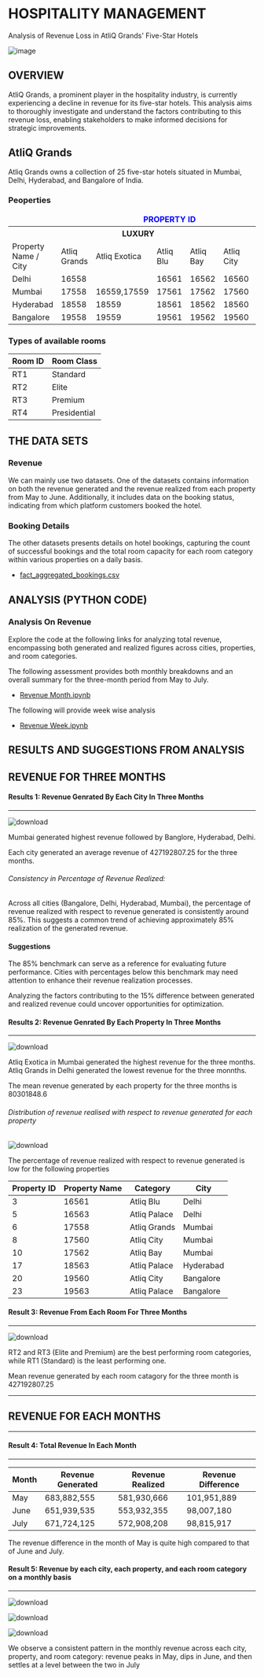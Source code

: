 # HOSPITALITY MANAGEMENT

Analysis of Revenue Loss in AtliQ Grands' Five-Star Hotels

![image](https://github.com/sidiquegithub/HOSPITALITY-PROJECT/assets/110783832/9d717eca-398e-4a56-bbcf-98af7d700bae)





## OVERVIEW
AtliQ Grands, a prominent player in the hospitality industry, is currently experiencing a decline in revenue for its five-star hotels. This analysis aims to thoroughly investigate and understand the factors contributing to this revenue loss, enabling stakeholders to make informed decisions for strategic improvements.

## AtliQ Grands
Atliq Grands owns a collection of 25 five-star hotels situated in Mumbai, Delhi, Hyderabad, and Bangalore of India.

### Peoperties
<body>

  <table>
    <thead>
      <!-- Add a large row with the title "PROPERTY ID" above the header row -->
      <tr>
        <td colspan="8" style="font-weight: bold; text-align: center; color: blue;"> PROPERTY ID</td>
      </tr>
      <!-- Existing rows -->
   </thead>
    <tbody>
      <tr>
        <th></th>
        <th colspan="4">LUXURY</th>
        <th colspan="3">BUSINESS</th>
      </tr>
      <tr>
        <td rowspan="2">Property Name / City</td>
        <td rowspan="2">Atliq Grands</td>
        <td rowspan="2">Atliq Exotica</td>
        <td rowspan="2">Atliq Blu</td>
        <td rowspan="2">Atliq Bay</td>
        <td rowspan="2">Atliq City</td>
        <td rowspan="2">Atliq Palace</td>
        <td rowspan="2">Atliq Seasons</td>
      </tr>
      <tr></tr>
      <tr>
        <td>Delhi</td>
        <td>16558</td>
        <td></td>
        <td>16561</td>
        <td>16562</td>
        <td>16560</td>
        <td>16563</td>
        <td></td>
      </tr>
      <tr>
        <td>Mumbai</td>
        <td>17558</td>
        <td>16559,17559	</td>
        <td>17561</td>
        <td>17562</td>
        <td>17560</td>
        <td>175634</td>
        <td>17564</td>
      </tr>
      <tr>
        <td>Hyderabad</td>
        <td>18558</td>
        <td>18559</td>
        <td>18561</td>
        <td>18562</td>
        <td>18560</td>
        <td>18563</td>
        <td></td>
      </tr>
      <tr>
        <td>Bangalore</td>
        <td>19558</td>
        <td>19559</td>
        <td>19561</td>
        <td>19562</td>
        <td>19560</td>
        <td>19563</td>
        <td></td>
      </tr>
    </tbody>
  </table>

</body>


### Types of available rooms

<body>

  <table>
    <thead>
      <tr>
        <th>Room ID</th>
        <th>Room Class</th>
      </tr>
    </thead>
    <tbody>
      <tr>
        <td>RT1</td>
        <td>Standard</td>
      </tr>
      <tr>
        <td>RT2</td>
        <td>Elite</td>
      </tr>
      <tr>
        <td>RT3</td>
        <td>Premium</td>
      </tr>
      <tr>
        <td>RT4</td>
        <td>Presidential</td>
      </tr>
    </tbody>
  </table>

</body>






## THE DATA SETS 

### Revenue
We can mainly use two datasets. One of the datasets contains information on both the revenue generated and the revenue realized from each property from May to June. Additionally, it includes data on the booking status, indicating from which platform customers booked the hotel. 

### Booking Details
The other datasets presents details on hotel bookings, capturing the count of successful bookings and the total room capacity for each room category within various properties on a daily basis. 
- [fact_aggregated_bookings.csv](https://github.com/sidiquegithub/HOSPITALITY-PROJECT/blob/main/DATA/fact_aggregated_bookings.csv)

  



## ANALYSIS (PYTHON CODE)
### Analysis On Revenue
Explore the code at the following links for analyzing total revenue, encompassing both generated and realized figures across cities, properties, and room categories. 

The following assessment provides both monthly breakdowns and an overall summary for the three-month period from May to July.
- [Revenue Month.ipynb](https://github.com/sidiquegithub/HOSPITALITY-PROJECT/blob/main/CODE/INITIAL%20ANALYSIS.ipynb)

The following will provide week wise analysis
- [Revenue Week.ipynb](https://github.com/sidiquegithub/HOSPITALITY-PROJECT/blob/main/CODE/ANALYSIS%20.ipynb)






## RESULTS AND SUGGESTIONS FROM ANALYSIS

## REVENUE FOR THREE MONTHS


#### Results 1: Revenue Genrated By Each City In Three Months
---------------------------------------------------------------------------------------


![download](https://github.com/sidiquegithub/HOSPITALITY-PROJECT/assets/110783832/93d1a158-11a9-4176-9216-c4de01b5ef2a)

Mumbai generated highest revenue followed by Banglore, Hyderabad, Delhi.

Each city generated an average revenue of 427192807.25 for the three months.


###### Consistency in Percentage of Revenue Realized:

Across all cities (Bangalore, Delhi, Hyderabad, Mumbai), the percentage of revenue realized with respect to revenue generated is consistently around 85%. This suggests a common trend of achieving approximately 85% realization of the generated revenue.


#### Suggestions
The 85% benchmark can serve as a reference for evaluating future performance. Cities with percentages below this benchmark may need attention to enhance their revenue realization processes.

Analyzing the factors contributing to the 15% difference between generated and realized revenue could uncover opportunities for optimization. 



#### Results 2: Revenue Genrated By Each Property In Three Months
-----------------------------------------------------------------------------------

![download](https://github.com/sidiquegithub/HOSPITALITY-PROJECT/assets/110783832/9a75f139-a3a7-44b5-bc22-bb6b03054394)

Atliq Exotica in Mumbai generated the highest revenue for the three months.
Atliq Grands in Delhi generated the lowest revenue for the three monnths.

The mean revenue generated by each property for the three months is 80301848.6

###### Distribution of revenue realised with respect to revenue generated for each property
![download](https://github.com/sidiquegithub/HOSPITALITY-PROJECT/assets/110783832/29c0786b-31e7-4ec7-9dbf-19c88f7a213f)


The percentage of revenue realized with respect to revenue generated is low for the following properties
 <body>

  <table>
    <thead>
      <tr>
        <th>Property ID</th>
        <th>Property Name</th>
        <th>Category</th>
        <th>City</th>
      </tr>
    </thead>
    <tbody>
      <tr>
        <td>3</td>
        <td>16561</td>
        <td>Atliq Blu</td>
        <td>Delhi</td>
      </tr>
      <tr>
        <td>5</td>
        <td>16563</td>
        <td>Atliq Palace</td>
        <td>Delhi</td>
      </tr>
      <tr>
        <td>6</td>
        <td>17558</td>
        <td>Atliq Grands</td>
        <td>Mumbai</td>
      </tr>
      <tr>
        <td>8</td>
        <td>17560</td>
        <td>Atliq City</td>
        <td>Mumbai</td>
      </tr>
      <tr>
        <td>10</td>
        <td>17562</td>
        <td>Atliq Bay</td>
        <td>Mumbai</td>
      </tr>
      <tr>
        <td>17</td>
        <td>18563</td>
        <td>Atliq Palace</td>
        <td>Hyderabad</td>
      </tr>
      <tr>
        <td>20</td>
        <td>19560</td>
        <td>Atliq City</td>
        <td>Bangalore</td>
      </tr>
      <tr>
        <td>23</td>
        <td>19563</td>
        <td>Atliq Palace</td>
        <td>Bangalore</td>
      </tr>
    </tbody>
  </table>

</body>




#### Result 3: Revenue From Each Room For Three Months
----------------------------------------------------------------------------------------
![download](https://github.com/sidiquegithub/HOSPITALITY-PROJECT/assets/110783832/f40f655a-b1ab-4211-82f4-f358f60792ec) 

RT2 and RT3 (Elite and Premium) are the best performing room categories, while RT1 (Standard) is the least performing one.

Mean revenue generated by each room catagory for the three month is  427192807.25

-------------------------------------------------
## REVENUE FOR EACH MONTHS
------------------------------------------------------

#### Result 4: Total Revenue In Each Month
------------------------
<table>
    <thead>
        <tr>
            <th>Month</th>
            <th>Revenue Generated</th>
            <th>Revenue Realized</th>
            <th>Revenue Difference</th>
        </tr>
    </thead>
    <tbody>
        <tr>
            <td>May</td>
            <td>683,882,555</td>
            <td>581,930,666</td>
            <td>101,951,889</td>
        </tr>
        <tr>
            <td>June</td>
            <td>651,939,535</td>
            <td>553,932,355</td>
            <td>98,007,180</td>
        </tr>
        <tr>
            <td>July</td>
            <td>671,724,125</td>
            <td>572,908,208</td>
            <td>98,815,917</td>
        </tr>
    </tbody>
</table>

The revenue difference in the month of May is quite high compared to that of June and July.


#### Result 5: Revenue  by each city, each property, and each room category on a monthly basis
------------------------
![download](https://github.com/sidiquegithub/HOSPITALITY-PROJECT/assets/110783832/cb93ff64-9c51-43a3-b3ed-382c6332e0aa) 



![download](https://github.com/sidiquegithub/HOSPITALITY-PROJECT/assets/110783832/c6866eb6-8380-4dcb-b186-ae844e22c1e9)

![download](https://github.com/sidiquegithub/HOSPITALITY-PROJECT/assets/110783832/d51b2fc7-aac8-4ef1-adb9-427c1339e631)

We observe a consistent pattern in the monthly revenue across each city, property, and room category: revenue peaks in May, dips in June, and then settles at a level between the two in July
